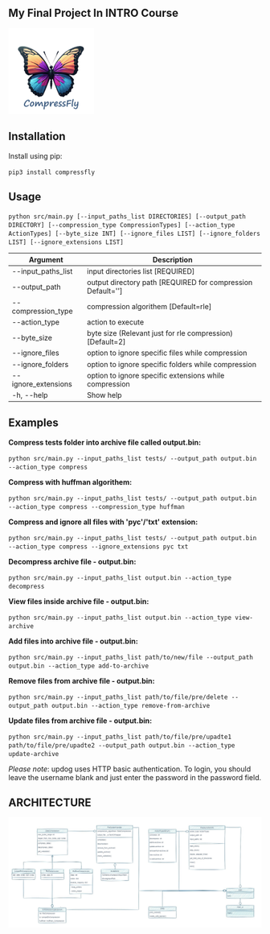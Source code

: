 ## My Final Project In INTRO Course
<img src="src\static\images\compress_fly.jpg" width="170" height="170" />

## Installation

Install using pip:

`pip3 install compressfly`

## Usage

`python src/main.py [--input_paths_list DIRECTORIES] [--output_path DIRECTORY] [--compression_type CompressionTypes] [--action_type ActionTypes] [--byte_size INT] [--ignore_files LIST] [--ignore_folders LIST] [--ignore_extensions LIST]`

| Argument                            | Description                                             |
|-------------------------------------|---------------------------------------------------------| 
| --input_paths_list                  | input directories list [REQUIRED]                       | 
| --output_path                       | output directory path  [REQUIRED for compression Default='']                                 |
| --compression_type                  | compression algorithem [Default=rle]                              |
| --action_type                       | action to execute                                       |
| --byte_size                         | byte size (Relevant just for rle compression) [Default=2]           |
| --ignore_files                      | option to ignore specific files while compression       |
| --ignore_folders                    | option to ignore specific folders while compression     |
| --ignore_extensions                 | option to ignore specific extensions while compression  |
| -h, --help                          | Show help                                               |

## Examples

**Compress tests folder into archive file called output.bin:**

`python src/main.py --input_paths_list tests/ --output_path output.bin --action_type compress`

**Compress with huffman algorithem:**

`python src/main.py --input_paths_list tests/ --output_path output.bin --action_type compress --compression_type huffman`

**Compress and ignore all files with 'pyc'/'txt' extension:**

`python src/main.py --input_paths_list tests/ --output_path output.bin --action_type compress --ignore_extensions pyc txt`

**Decompress archive file - output.bin:**

`python src/main.py --input_paths_list output.bin --action_type decompress`

**View files inside archive file - output.bin:**

`python src/main.py --input_paths_list output.bin --action_type view-archive`

**Add files into archive file - output.bin:**

`python src/main.py --input_paths_list path/to/new/file --output_path output.bin --action_type add-to-archive`

**Remove files from archive file - output.bin:**

`python src/main.py --input_paths_list path/to/file/pre/delete --output_path output.bin --action_type remove-from-archive`

**Update files from archive file - output.bin:**

`python src/main.py --input_paths_list path/to/file/pre/upadte1 path/to/file/pre/upadte2 --output_path output.bin --action_type update-archive`



*Please note*: updog uses HTTP basic authentication.
To login, you should leave the username blank and just
enter the password in the password field.



## ARCHITECTURE
![ARCHITECTURE](assets/compression-architecture2.jpg)

<!-- ![](https://media1.giphy.com/media/v1.Y2lkPTc5MGI3NjExNzZweHdzMWUwcTQ1N2toZXdzdjMzZGoxdDNxNTRwaXA5Y3Ric2xzaiZlcD12MV9pbnRlcm5hbF9naWZfYnlfaWQmY3Q9Zw/lOPJZITKZYLiU3cfGl/giphy.gif) -->